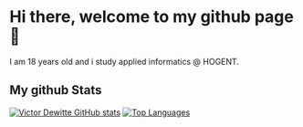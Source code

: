 # Hi there, welcome to my github page 👋

I am 18 years old and i study applied informatics @ HOGENT.

## My github Stats
[![Victor Dewitte GitHub stats](https://github-readme-stats.vercel.app/api?username=VictorDewitte-Hogent&show_icons=true&theme=merko)](https://github.com/anuraghazra/github-readme-stats)
[![Top Languages](https://github-readme-stats.vercel.app/api/top-langs/?username=VictorDewitte-Hogent&layout=compact&theme=merko)](https://github.com/anuraghazra/github-readme-stats)




<!--
**VictorDewitte-Hogent/VictorDewitte-Hogent** is a ✨ _special_ ✨ repository because its `README.md` (this file) appears on your GitHub profile.

Here are some ideas to get you started:

- 🔭 I’m currently working on ...
- 🌱 I’m currently learning ...
- 👯 I’m looking to collaborate on ...
- 🤔 I’m looking for help with ...
- 💬 Ask me about ...
- 📫 How to reach me: ...
- 😄 Pronouns: ...
- ⚡ Fun fact: ...
-->
